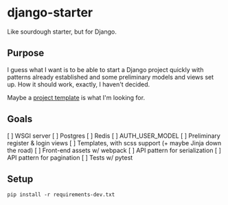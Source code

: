 # django-starter

Like sourdough starter, but for Django.

## Purpose

I guess what I want is to be able to start a Django project quickly with
patterns already established and some preliminary models and views set up. How
it should work, exactly, I haven't decided.

Maybe a [project template][1] is what I'm looking for.

## Goals

[ ] WSGI server
[ ] Postgres
[ ] Redis
[ ] AUTH_USER_MODEL
[ ] Preliminary register & login views
[ ] Templates, with scss support (+ maybe Jinja down the road)
[ ] Front-end assets w/ webpack
[ ] API pattern for serialization
[ ] API pattern for pagination
[ ] Tests w/ pytest

## Setup

```
pip install -r requirements-dev.txt
```

[1]: https://docs.djangoproject.com/en/2.1/ref/django-admin/#cmdoption-startproject-template
